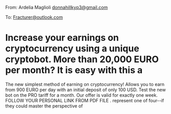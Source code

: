 From: Ardelia Maglioli <donnahillkyp3@gmail.com>

To: Fracturer@outlook.com

# Increase your earnings on cryptocurrency using a unique cryptobot. More than 20,000 EURO per month? It is easy with this a
The new simplest method of earning on cryptocurrency!
Allows you to earn from 900 EURO per day with an initial deposit of only 100 USD.
Test the new bot on the PRO tariff for a month.
Our offer is valid for exactly one week.
FOLLOW YOUR PERSONAL LINK FROM PDF FILE
   . 
represent one of four--if they could master the perspective of
